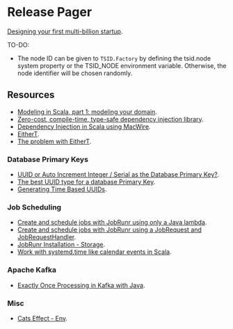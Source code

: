 # Release Pager

[Designing your first multi-billion startup](https://scala.monster/design-a-pager/).

TO-DO:
* The node ID can be given to `TSID.Factory` by defining the tsid.node system property or the TSID_NODE environment variable. Otherwise, the node identifier will be chosen randomly.

## Resources

* [Modeling in Scala, part 1: modeling your domain](https://kubuszok.com/2024/modeling-in-scala-part-1/).
* [Zero-cost, compile-time, type-safe dependency injection library](https://github.com/softwaremill/macwire).
* [Dependency Injection in Scala using MacWire](https://di-in-scala.github.io/).
* [EitherT](https://typelevel.org/cats/datatypes/eithert.html).
* [The problem with EitherT](https://www.beyondthelines.net/programming/the-problem-with-eithert/).

### Database Primary Keys

* [UUID or Auto Increment Integer / Serial as the Database Primary Key?](https://www.bytebase.com/blog/choose-primary-key-uuid-or-auto-increment/).
* [The best UUID type for a database Primary Key](https://vladmihalcea.com/uuid-database-primary-key/).
* [Generating Time Based UUIDs](https://www.baeldung.com/java-generating-time-based-uuids).

### Job Scheduling

* [Create and schedule jobs with JobRunr using only a Java lambda](https://www.jobrunr.io/en/guides/intro/java-lambda/).
* [Create and schedule jobs with JobRunr using a JobRequest and JobRequestHandler](https://www.jobrunr.io/en/guides/intro/java-job-request/).
* [JobRunr Installation - Storage](https://www.jobrunr.io/en/documentation/installation/storage/).
* [Work with systemd.time like calendar events in Scala](https://github.com/eikek/calev).

### Apache Kafka

* [Exactly Once Processing in Kafka with Java](https://www.baeldung.com/kafka-exactly-once).

### Misc

* [Cats Effect - Env](https://typelevel.org/cats-effect/docs/std/env).
